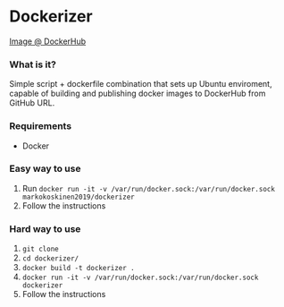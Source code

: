 # Dockerizer

[Image @ DockerHub](https://hub.docker.com/r/markokoskinen2019/dockerizer)

### What is it?
Simple script + dockerfile combination that sets up Ubuntu enviroment, capable of building and publishing docker images to DockerHub from GitHub URL.

### Requirements
- Docker 

### Easy way to use
1. Run ```docker run -it -v /var/run/docker.sock:/var/run/docker.sock markokoskinen2019/dockerizer```
2. Follow the instructions

### Hard way to use
1. ```git clone```
2. ```cd dockerizer/```
3. ```docker build -t dockerizer . ```
4. ```docker run -it -v /var/run/docker.sock:/var/run/docker.sock dockerizer```
5. Follow the instructions
